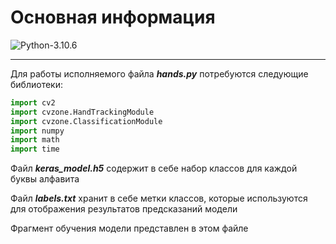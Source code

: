 # Основная информация

![Python-3.10.6](https://img.shields.io/badge/Python-v3.10.6-blue?style=for-the-badge)

---

Для работы исполняемого файла ***hands.py*** потребуются следующие библиотеки: 

```python
import cv2
import cvzone.HandTrackingModule
import cvzone.ClassificationModule
import numpy
import math
import time
```


Файл ***keras_model.h5*** содержит в себе набор классов для каждой буквы алфавита

Файл ***labels.txt*** хранит в себе метки классов, которые используются для отображения результатов предсказаний модели

Фрагмент обучения модели представлен в этом файле 
